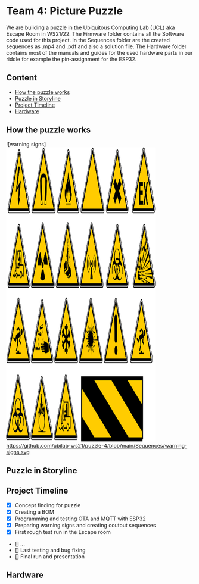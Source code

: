 # Team 4: Picture Puzzle #
We are building a puzzle in the Ubiquitous Computing Lab (UCL) aka Escape Room in WS21/22.
The Firmware folder contains all the Software code used for this project. 
In the Sequences folder are the created sequences as .mp4 and .pdf and also a solution file.
The Hardware folder contains most of the manuals and guides for the used hardware parts in our riddle for example the pin-assignment for the ESP32.

## Content
* [How the puzzle works](#1)
* [Puzzle in Storyline](#2)
* [Project Timeline](#3)
* [Hardware](#4)

## How the puzzle works<a name="1"></a>
![warning signs]<img src="https://github.com/ubilab-ws21/puzzle-4/blob/main/Sequences/warning-signs.svg" width="400" height="790">
https://github.com/ubilab-ws21/puzzle-4/blob/main/Sequences/warning-signs.svg

## Puzzle in Storyline <a name="2"></a>

## Project Timeline <a name="3"></a>
- [x] Concept finding for puzzle
- [x] Creating a BOM
- [x] Programming and testing OTA and MQTT with ESP32
- [x] Preparing warning signs and creating coutout sequences
- [x] First rough test run in the Escape room
- [] ...
- [] Last testing and bug fixing
- [] Final run and presentation

## Hardware <a name="4"></a>
